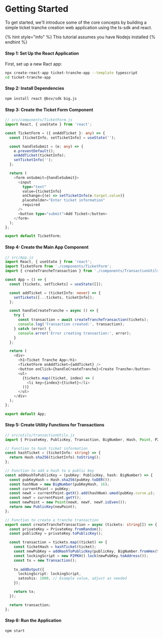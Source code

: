 # Getting Started

To get started, we'll introduce some of the core concepts by building a simple ticket tranche creation web application using the ts-sdk and react.&#x20;

{% hint style="info" %}
This tutorial assumes you have Nodejs installed
{% endhint %}

#### Step 1: Set Up the React Application

First, set up a new Ract app:

```bash
npx create-react-app ticket-tranche-app --template typescript
cd ticket-tranche-app
```

#### Step 2: Install Dependencies

```bash
npm install react @bsv/sdk big.js
```

#### Step 3: Create the Ticket Form Component

```typescript
// src/components/TicketForm.js
import React, { useState } from 'react';

const TicketForm = ({ onAddTicket }: any) => {
  const [ticketInfo, setTicketInfo] = useState('');

  const handleSubmit = (e: any) => {
    e.preventDefault();
    onAddTicket(ticketInfo);
    setTicketInfo('');
  };

  return (
    <form onSubmit={handleSubmit}>
      <input
        type="text"
        value={ticketInfo}
        onChange={(e) => setTicketInfo(e.target.value)}
        placeholder="Enter ticket information"
        required
      />
      <button type="submit">Add Ticket</button>
    </form>
  );
};

export default TicketForm;

```

#### Step 4: Create the Main App Component

```typescript
// src/App.js
import React, { useState } from 'react';
import TicketForm from './components/TicketForm';
import { createTrancheTransaction } from './components/TransactionUtils';

const App = () => {
  const [tickets, setTickets] = useState([]);

  const addTicket = (ticketInfo: never) => {
    setTickets([...tickets, ticketInfo]);
  };

  const handleCreateTranche = async () => {
    try {
      const transaction = await createTrancheTransaction(tickets);
      console.log('Transaction created:', transaction);
    } catch (error) {
      console.error('Error creating transaction:', error);
    }
  };

  return (
    <div>
      <h1>Ticket Tranche App</h1>
      <TicketForm onAddTicket={addTicket} />
      <button onClick={handleCreateTranche}>Create Tranche</button>
      <ul>
        {tickets.map((ticket, index) => (
          <li key={index}>{ticket}</li>
        ))}
      </ul>
    </div>
  );
};

export default App;

```

#### Step 5: Create Utility Functions for Transactions

```typescript
// src/utils/transactionUtils.js
import { PrivateKey, PublicKey, Transaction, BigNumber, Hash, Point, P2PKH } from '@bsv/sdk';

// Function to hash ticket information
const hashTicket = (ticketInfo: string) => {
  return Hash.sha256(ticketInfo).toString();
};

// Function to add a hash to a public key
const addHashToPublicKey = (pubKey: PublicKey, hash: BigNumber) => {
  const pubKeyHash = Hash.sha256(pubKey.toDER());
  const hashNum = new BigNumber(pubKeyHash, 16);
  const currentPoint = pubKey;
  const newX = currentPoint.getX().add(hashNum).umod(pubKey.curve.p);
  const newY = currentPoint.getY();
  const newPoint = new Point(newX, newY, newY.isEven());
  return new PublicKey(newPoint);
};

// Function to create a tranche transaction
export const createTrancheTransaction = async (tickets: string[]) => {
  const privateKey = PrivateKey.fromRandom();
  const publicKey = privateKey.toPublicKey();

  const transaction = tickets.map((ticket) => {
    const ticketHash = hashTicket(ticket);
    const newPubKey = addHashToPublicKey(publicKey, BigNumber.fromHex(ticketHash));
    const lockingScript = new P2PKH().lock(newPubKey.toAddress());
    const tx = new Transaction();
    
    tx.addOutput({
      lockingScript: lockingScript,
      satoshis: 1000, // Example value, adjust as needed
    });

    return tx;
  });

  return transaction;
};

```

#### Step 6: Run the Application

```bash
npm start
```
